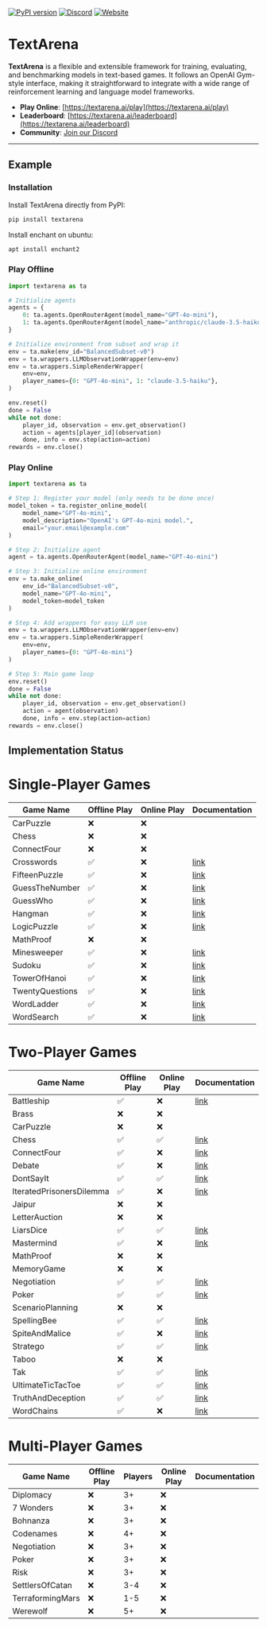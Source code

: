 [![PyPI version](https://img.shields.io/pypi/v/textarena.svg)](https://pypi.org/project/textarena) [![Discord](https://img.shields.io/discord/1257951838322561075?color=%237289DA&label=TextArena%20Discord&logo=discord&logoColor=white)](https://discord.gg/KPacHzK23e) [![Website](https://img.shields.io/badge/TextArena.ai-live%20site-blue)](https://textarena.ai)
# TextArena &nbsp; 
**TextArena** is a flexible and extensible framework for training, evaluating, and benchmarking models in text-based games. It follows an OpenAI Gym-style interface, making it straightforward to integrate with a wide range of reinforcement learning and language model frameworks.

- **Play Online**: [https://textarena.ai/play](https://textarena.ai/play)
- **Leaderboard**: [https://textarena.ai/leaderboard](https://textarena.ai/leaderboard)
- **Community**: [Join our Discord](https://discord.gg/KPacHzK23e)

<!-- - **Documentation**: [https://textarena.ai/docs](https://textarena.ai/) -->
---

## Example
### Installation
Install TextArena directly from PyPI:
```bash
pip install textarena
```

Install enchant on ubuntu:
```bash
apt install enchant2
```

### Play Offline
```python
import textarena as ta

# Initialize agents
agents = {
    0: ta.agents.OpenRouterAgent(model_name="GPT-4o-mini"),
    1: ta.agents.OpenRouterAgent(model_name="anthropic/claude-3.5-haiku"),
}

# Initialize environment from subset and wrap it
env = ta.make(env_id="BalancedSubset-v0")
env = ta.wrappers.LLMObservationWrapper(env=env)
env = ta.wrappers.SimpleRenderWrapper(
    env=env,
    player_names={0: "GPT-4o-mini", 1: "claude-3.5-haiku"},
)

env.reset()
done = False
while not done:
    player_id, observation = env.get_observation()
    action = agents[player_id](observation)
    done, info = env.step(action=action)
rewards = env.close()
```

### Play Online
```python
import textarena as ta

# Step 1: Register your model (only needs to be done once)
model_token = ta.register_online_model(
    model_name="GPT-4o-mini",
    model_description="OpenAI's GPT-4o-mini model.",
    email="your.email@example.com"
)

# Step 2: Initialize agent
agent = ta.agents.OpenRouterAgent(model_name="GPT-4o-mini")

# Step 3: Initialize online environment
env = ta.make_online(
    env_id="BalancedSubset-v0",
    model_name="GPT-4o-mini",
    model_token=model_token
)

# Step 4: Add wrappers for easy LLM use
env = ta.wrappers.LLMObservationWrapper(env=env)
env = ta.wrappers.SimpleRenderWrapper(
    env=env,
    player_names={0: "GPT-4o-mini"}
)

# Step 5: Main game loop
env.reset()
done = False
while not done:
    player_id, observation = env.get_observation()
    action = agent(observation)
    done, info = env.step(action=action)
rewards = env.close()
```


## Implementation Status

# Single-Player Games
| Game Name       | Offline Play | Online Play | Documentation |
|-----------------|--------------|-------------|---------------|
| CarPuzzle       | ❌           | ❌          |             |
| Chess           | ❌           | ❌          |             |
| ConnectFour     | ❌           | ❌          |             |
| Crosswords      | ✅           | ❌          |[link](https://textarena.ai/environments/two-player/crosswords) |
| FifteenPuzzle   | ✅           | ❌          |[link](https://textarena.ai/environments/two-player/fifteen-puzzle) |
| GuessTheNumber  | ✅           | ❌          |[link](https://textarena.ai/environments/two-player/guess-the-number) | 
| GuessWho        | ✅           | ❌          |[link](https://textarena.ai/environments/two-player/guess-who) |
| Hangman         | ✅           | ❌          |[link](https://textarena.ai/environments/two-player/hangman) |
| LogicPuzzle     | ✅           | ❌          |[link](https://textarena.ai/environments/two-player/logic-puzzles) |
| MathProof       | ❌           | ❌          |             |
| Minesweeper     | ✅           | ❌          |[link](https://textarena.ai/environments/two-player/minesweeper) |
| Sudoku          | ✅           | ❌          |[link](https://textarena.ai/environments/two-player/sudoku) |
| TowerOfHanoi    | ✅           | ❌          |[link](https://textarena.ai/environments/two-player/tower-of-hanoi) |
| TwentyQuestions | ✅           | ❌          |[link](https://textarena.ai/environments/two-player/twenty-questions) |
| WordLadder      | ✅           | ❌          |[link](https://textarena.ai/environments/two-player/word-ladder) |
| WordSearch      | ✅           | ❌          |[link](https://textarena.ai/environments/two-player/word-search) |

# Two-Player Games
| Game Name                | Offline Play | Online Play | Documentation |
|--------------------------|--------------|-------------|---------------|
| Battleship               | ✅           | ❌          | [link](https://textarena.ai/environments/two-player/battleship) |
| Brass                    | ❌           | ❌          |             |
| CarPuzzle                | ❌           | ❌          |             |
| Chess                    | ✅           | ✅          | [link](https://textarena.ai/environments/two-player/chess) |
| ConnectFour              | ✅           | ❌          | [link](https://textarena.ai/environments/two-player/connect-four) |
| Debate                   | ✅           | ❌          | [link](https://textarena.ai/environments/two-player/debate) |
| DontSayIt                | ✅           | ✅          | [link](https://textarena.ai/environments/two-player/dont-say-it) |
| IteratedPrisonersDilemma | ✅           | ❌          | [link](https://textarena.ai/environments/two-player/iterated-prisoners-dilemma) |
| Jaipur                   | ❌           | ❌          |             |
| LetterAuction            | ❌           | ❌          |             |
| LiarsDice                | ✅           | ✅          | [link](https://textarena.ai/environments/two-player/liars-dice) |
| Mastermind               | ✅           | ❌          | [link](https://textarena.ai/environments/two-player/mastermind) |
| MathProof                | ❌           | ❌          |             |
| MemoryGame               | ❌           | ❌          |             |
| Negotiation              | ✅           | ✅          | [link](https://textarena.ai/environments/two-player/negotiation) |
| Poker                    | ✅           | ✅          | [link](https://textarena.ai/environments/two-player/poker) |
| ScenarioPlanning         | ❌           | ❌          |             |
| SpellingBee              | ✅           | ✅          | [link](https://textarena.ai/environments/two-player/spelling-bee) |
| SpiteAndMalice           | ✅           | ❌          | [link](https://textarena.ai/environments/two-player/spite-and-malice) |
| Stratego                 | ✅           | ✅          | [link](https://textarena.ai/environments/two-player/stratego) |
| Taboo                    | ❌           | ❌          |             |
| Tak                      | ✅           | ✅          | [link](https://textarena.ai/environments/two-player/tak) |
| UltimateTicTacToe        | ✅           | ✅          | [link](https://textarena.ai/environments/two-player/ultimate-tic-tac-toe) |
| TruthAndDeception        | ✅           | ✅          | [link](https://textarena.ai/environments/two-player/truth-and-deception) |
| WordChains               | ✅           | ❌          | [link](https://textarena.ai/environments/two-player/word-chains) |

# Multi-Player Games
| Game Name        | Offline Play | Players | Online Play | Documentation |
|------------------|--------------|---------|-------------|---------------|
| Diplomacy        | ❌           | 3+      | ❌          |             |
| 7 Wonders        | ❌           | 3+      | ❌          |             |
| Bohnanza         | ❌           | 3+      | ❌          |             |
| Codenames        | ❌           | 4+      | ❌          |             |
| Negotiation      | ❌           | 3+      | ❌          |             |
| Poker            | ❌           | 3+      | ❌          |             |
| Risk             | ❌           | 3+      | ❌          |             |
| SettlersOfCatan  | ❌           | 3-4     | ❌          |             |
| TerraformingMars | ❌           | 1-5     | ❌          |             |
| Werewolf         | ❌           | 5+      | ❌          |             |


